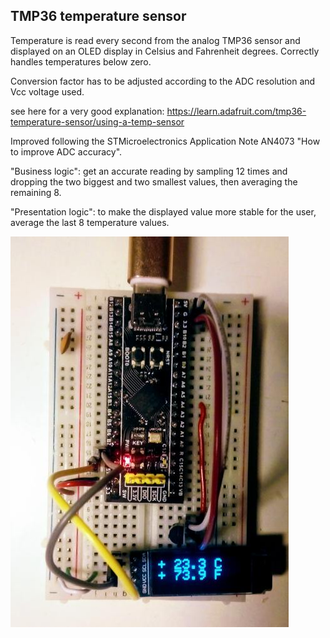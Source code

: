 ## TMP36 temperature sensor

Temperature is read every second from the analog TMP36 sensor and displayed on an OLED display
in Celsius and Fahrenheit degrees. Correctly handles temperatures below zero.

Conversion factor has to be adjusted according to the ADC resolution and Vcc voltage used.

see here for a very good explanation: 
https://learn.adafruit.com/tmp36-temperature-sensor/using-a-temp-sensor

Improved following the STMicroelectronics Application Note AN4073 "How to improve ADC accuracy".

"Business logic": get an accurate reading by sampling 12 times and dropping the two biggest and two smallest values,
then averaging the remaining 8.

"Presentation logic": to make the displayed value more stable for the user, average the last 8 temperature values.

![](thermometer.jpg)